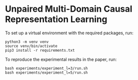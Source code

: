 # Unpaired Multi-Domain Causal Representation Learning

To set up a virtual environment with the required packages, run:
```
python3 -m venv venv
source venv/bin/activate
pip3 install -r requirements.txt
```

To reproduce the experimental results in the paper, run:
```
bash experiments/experiment_l=3/run.sh
bash experiments/experiment_l=5/run.sh
```
